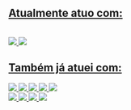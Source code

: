 <div>
  <a href="https://github.com/JoseAugustoValim">
</div>

## Atualmente atuo com:
  
<div style="display: inline_block"><br>
  <img src= "[https://img.shields.io/badge/kotlin-%237F52FF.svg?style=for-the-badge&logo=kotlin&logoColor=white](https://img.shields.io/badge/java-%23ED8B00.svg?style=for-the-badge&logo=openjdk&logoColor=white)" target="_blank">
  <img src= "https://img.shields.io/badge/kotlin-%237F52FF.svg?style=for-the-badge&logo=kotlin&logoColor=white" target="_blank">
</div>
  
  ## Também já atuei com:
<div> 
 <img src= "https://camo.githubusercontent.com/d2da7e7ec8424780720101d4853c64dffb81dc69dfdd25a0ce88cdb3848bbc6f/68747470733a2f2f696d672e736869656c64732e696f2f7374617469632f76313f7374796c653d666f722d7468652d6261646765266d6573736167653d48544d4c3526636f6c6f723d453334463236266c6f676f3d48544d4c35266c6f676f436f6c6f723d464646464646266c6162656c3d"target="_blank">
 <img src= "https://camo.githubusercontent.com/9fe0ddca8c80fd49703246ca3b9a894ddfdc9c1c80f6ab5de92bbe91471dbab8/68747470733a2f2f696d672e736869656c64732e696f2f7374617469632f76313f7374796c653d666f722d7468652d6261646765266d6573736167653d4353533326636f6c6f723d313537324236266c6f676f3d43535333266c6f676f436f6c6f723d464646464646266c6162656c3d"target="_blank">
  <img src= "https://camo.githubusercontent.com/3aaee8bf7885dcf0cea8a5647c4514b7d800b1a730d38bce7dadf6bff883378d/68747470733a2f2f696d672e736869656c64732e696f2f7374617469632f76313f7374796c653d666f722d7468652d6261646765266d6573736167653d4a61766153637269707426636f6c6f723d323232323232266c6f676f3d4a617661536372697074266c6f676f436f6c6f723d463744463145266c6162656c3d"_blank">
  <img src= "https://camo.githubusercontent.com/8d132ac005f818412c7572d13f822c097f1868b57479d3b0ab3e57b645953165/68747470733a2f2f696d672e736869656c64732e696f2f7374617469632f76313f7374796c653d666f722d7468652d6261646765266d6573736167653d44727570616c26636f6c6f723d303637384245266c6f676f3d44727570616c266c6f676f436f6c6f723d464646464646266c6162656c3d"_blank">
  <img src= "https://camo.githubusercontent.com/7436ecde5696a856dd865d3fc81fa2612054f468e12fdb5d591e7a19a46fc9f7/68747470733a2f2f696d672e736869656c64732e696f2f7374617469632f76313f7374796c653d666f722d7468652d6261646765266d6573736167653d5361737326636f6c6f723d434336363939266c6f676f3d53617373266c6f676f436f6c6f723d464646464646266c6162656c3d"_blank">  
</div>

<div> 
 <img src= "https://img.shields.io/badge/Java-ED8B00?style=for-the-badge&logo=java&logoColor=white"_blank">
 <img src= "https://camo.githubusercontent.com/85dd8c38ef3fd94472ab991bed05066671c0bd12129002379f11d3ca352f9956/68747470733a2f2f696d672e736869656c64732e696f2f7374617469632f76313f7374796c653d666f722d7468652d6261646765266d6573736167653d4326636f6c6f723d323232323232266c6f676f3d43266c6f676f436f6c6f723d413842394343266c6162656c3d"target="_blank">
  <img src= "https://camo.githubusercontent.com/df1bbee6f7bf934970a2fb12b4dfc53f4ad190781ce388db33b1f89e35a82819/68747470733a2f2f696d672e736869656c64732e696f2f7374617469632f76313f7374796c653d666f722d7468652d6261646765266d6573736167653d4269746275636b657426636f6c6f723d303035324343266c6f676f3d4269746275636b6574266c6f676f436f6c6f723d464646464646266c6162656c3d">
    <img src= "https://camo.githubusercontent.com/a7484378e2ac14aa6c0dfdc40829d52192888d163fe125d0734403094b01c852/68747470733a2f2f696d672e736869656c64732e696f2f7374617469632f76313f7374796c653d666f722d7468652d6261646765266d6573736167653d53616c6573666f72636526636f6c6f723d303041314530266c6f676f3d53616c6573666f726365266c6f676f436f6c6f723d464646464646266c6162656c3d">
</div>
<!--
**JoseAugustoValim/JoseAugustoValim** is a ✨ _special_ ✨ repository because its `README.md` (this file) appears on your GitHub profile.

Here are some ideas to get you started:

- 🔭 I’m currently working on ...
- 🌱 I’m currently learning ...
- 👯 I’m looking to collaborate on ...
- 🤔 I’m looking for help with ...
- 💬 Ask me about ...
- 📫 How to reach me: ...
- 😄 Pronouns: ...
- ⚡ Fun fact: ...
-->

